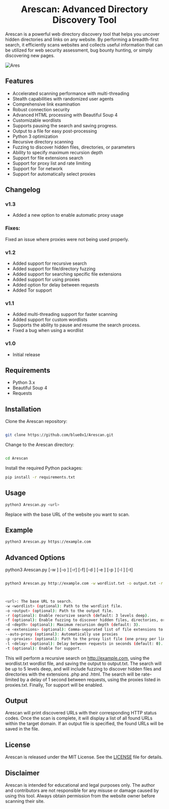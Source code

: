 <h1 align="center">Arescan: Advanced Directory Discovery Tool</h1>

Arescan is a powerful web directory discovery tool that helps you uncover hidden directories and links on any website. By performing a breadth-first search, it efficiently scans websites and collects useful information that can be utilized for web security assessment, bug bounty hunting, or simply discovering new pages.



![Ares](https://e1.pxfuel.com/desktop-wallpaper/687/39/desktop-wallpaper-god-of-war-ares-backgrounds-god-of-war-monster.jpg)


## Features

- Accelerated scanning performance with multi-threading
- Stealth capabilities with randomized user agents
- Comprehensive link examination
- Robust connection security
- Advanced HTML processing with Beautiful Soup 4
- Customizable wordlists
- Supports pausing the search and saving progress.
- Output to a file for easy post-processing
- Python 3 optimization
- Recursive directory scanning
- Fuzzing to discover hidden files, directories, or parameters
- Ability to specify maximum recursion depth
- Support for file extensions search
- Support for proxy list and rate limiting
- Support for Tor network
- Support for automatically select proxies

## Changelog
### v1.3 
- Added a new option to enable automatic proxy usage

### Fixes:
Fixed an issue where proxies were not being used properly.

### v1.2 
- Added support for recursive search
- Added support for file/directory fuzzing
- Added support for searching specific file extensions
- Added support for using proxies
- Added option for delay between requests
- Added Tor support

### v1.1

- Added multi-threading support for faster scanning
- Added support for custom wordlists
- Supports the ability to pause and resume the search process.
- Fixed a bug when using a wordlist

### v1.0

- Initial release

## Requirements

- Python 3.x
- Beautiful Soup 4
- Requests



## Installation <br>
Clone the Arescan repository:<br>
``` bash

git clone https://github.com/blue0x1/Arescan.git
```
Change to the Arescan directory:<br>
``` bash

cd Arescan
```
Install the required Python packages:
``` bash
pip install -r requirements.txt
```
## Usage <br>
``` bash
python3 Arescan.py <url>
```
Replace <url> with the base URL of the website you want to scan.

## Example <br>
``` bash
python3 Arescan.py https://example.com
  ```
## Advanced Options

python3 Arescan.py <url> [-w <wordlist>] [-o <output>] [-r] [-f] [-d <depth>] [-e <extensions>] [-p <proxies>] [-l <delay>] [-t]



``` bash

python3 Arescan.py http://example.com -w wordlist.txt -o output.txt -r -f -d 5 -e .php,.html -p proxies.txt -l 1 -t



<url>: The base URL to search.
-w <wordlist> (optional): Path to the wordlist file.
-o <output> (optional): Path to the output file.
-r (optional): Enable recursive search (default: 3 levels deep).
-f (optional): Enable fuzzing to discover hidden files, directories, or parameters.
-d <depth> (optional): Maximum recursion depth (default: 3).
-e <extensions> (optional): Comma-separated list of file extensions to search (e.g., .php,.html).
--auto-proxy (optional): Automatically use proxies
-p <proxies> (optional): Path to the proxy list file (one proxy per line).
-l <delay> (optional): Delay between requests in seconds (default: 0).
-t (optional): Enable Tor support.

```
This will perform a recursive search on http://example.com, using the wordlist.txt wordlist file, and saving the output to output.txt. The search will be up to 5 levels deep, and will include fuzzing to discover hidden files and directories with the extensions .php and .html. The search will be rate-limited by a delay of 1 second between requests, using the proxies listed in proxies.txt. Finally, Tor support will be enabled.

## Output <br>
Arescan will print discovered URLs with their corresponding HTTP status codes. Once the scan is complete, it will display a list of all found URLs within the target domain. If an output file is specified, the found URLs will be saved in the file.
<br>

## License <br>
Arescan is released under the MIT License. See the [LICENSE](https://github.com/blue0x1/Arescan/blob/main/LICENSE) file for details.<br>
## Disclaimer
Arescan is intended for educational and legal purposes only. The author and contributors are not responsible for any misuse or damage caused by using this tool. Always obtain permission from the website owner before scanning their site.


